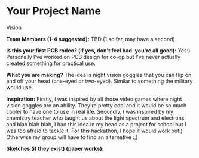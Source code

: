 # Your Project Name
Vision

**Team Members (1-4 suggested):**
TBD (1 so far, may have a second)

**Is this your first PCB rodeo? (if yes, don't feel bad. you're all good):**
Yes:) Personally I've worked on PCB design for co-op but I've never actually created something for practical use.

**What you are making?**
The idea is night vision goggles that you can flip on and off your head (one-eyed or two-eyed). Similar to something the military would use.

**Inspiration:**
Firstly, I was inspired by all those video games where night vision goggles are an ability. They're pretty cool and it would be so much cooler to have one to use in real life. Secondly, I was inspired by my chemistry teacher who taught us about the light spectrum and electrons and blah blah blah, I had this idea in my head as a project for school but I was too afraid to tackle it. For this hackathon, I hope it would work out:) Otherwise my group will have to find an alternative :,)

**Sketches (if they exist) (paper works):**

